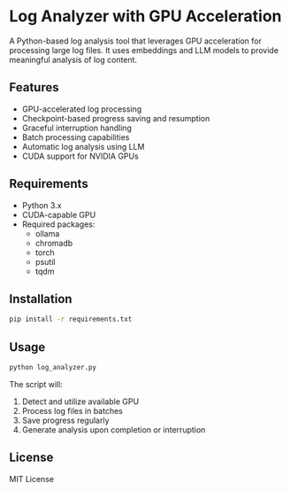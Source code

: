 # Log Analyzer with GPU Acceleration

A Python-based log analysis tool that leverages GPU acceleration for processing large log files. It uses embeddings and LLM models to provide meaningful analysis of log content.

## Features

- GPU-accelerated log processing
- Checkpoint-based progress saving and resumption
- Graceful interruption handling
- Batch processing capabilities
- Automatic log analysis using LLM
- CUDA support for NVIDIA GPUs

## Requirements

- Python 3.x
- CUDA-capable GPU
- Required packages:
  - ollama
  - chromadb
  - torch
  - psutil
  - tqdm

## Installation

```bash
pip install -r requirements.txt
```

## Usage

```bash
python log_analyzer.py
```

The script will:
1. Detect and utilize available GPU
2. Process log files in batches
3. Save progress regularly
4. Generate analysis upon completion or interruption

## License

MIT License
